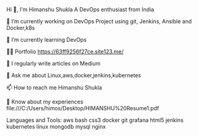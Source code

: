 Hi 👋, I'm Himanshu Shukla
A DevOps enthusiast from India

🔭 I’m currently working on DevOps Project using git, Jenkins, Ansible and Docker,k8s

🌱 I’m currently learning DevOps

👨‍💻 Portfolio https://63ff9256f27ce.site123.me/

📝 I regularly write articles on Medium 

💬 Ask me about Linux,aws,docker,jenkins,kubernetes

📫 How to reach me Himanshu Shukla

📄 Know about my experiences file:///C:/Users/himos/Desktop/HIMANSHU%20Resume1.pdf

Languages and Tools:
aws bash css3 docker git grafana html5 jenkins kubernetes linux mongodb mysql nginx
